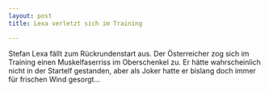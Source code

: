 ```yaml
---
layout: post
title: Lexa verletzt sich im Training

---
```


Stefan Lexa fällt zum Rückrundenstart aus. Der Österreicher zog sich im Training einen Muskelfaserriss im Oberschenkel zu. Er hätte wahrscheinlich nicht in der Startelf gestanden, aber als Joker hatte er bislang doch immer für frischen Wind gesorgt...


